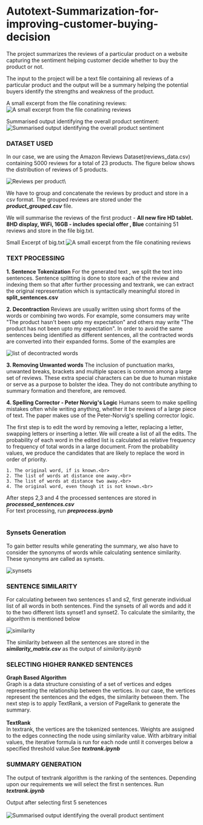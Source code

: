 # Autotext-Summarization-for-improving-customer-buying-decision
The project summarizes the reviews of a particular product on a website capturing the sentiment helping customer decide whether to buy the product or not.

The input to the project will be a text file containing all reviews of a particular product and the output will be a summary helping the potential buyers identify the strengths and weakness of the product.

A small excerpt from the file conatining reviews:
![A small excerpt from the file conatining reviews](https://user-images.githubusercontent.com/51110977/68645253-7c03f700-053d-11ea-8287-1ce39dbcdb6c.PNG)
 
 Summarised output identifying the overall product sentiment:
![Summarised output identifying the overall product sentiment](https://user-images.githubusercontent.com/51110977/68645334-b1a8e000-053d-11ea-82be-5da07733f18d.PNG)

<h3>DATASET USED</h3>

In our case, we are using the Amazon Reviews Dataset(reviews_data.csv) containing 5000 reviews for a total of 23 products. The figure below shows the distribution of reviews of 5 products.

![Reviews per product](https://user-images.githubusercontent.com/51110977/68646073-0fd6c280-0540-11ea-8b24-47b0213673f4.png)\

We have to group and concatenate the reviews by product and store in a csv format. The grouped reviews are stored under the <b><i>product_grouped.csv</i></b> file.

We will summarise the reviews of the first product - <b>All new fire HD tablet. 8HD display, WiFi, 16GB - includes special offer , Blue</b> containing 51 reviews and store in the file big.txt.

Small Excerpt of big.txt
![A small excerpt from the file conatining reviews](https://user-images.githubusercontent.com/51110977/68645253-7c03f700-053d-11ea-8287-1ce39dbcdb6c.PNG)
 
<h3>TEXT PROCESSING</h3>

<b>1. Sentence Tokenization</b>
For the generated text , we split the text into sentences. Sentence splitting is done to store each of the review and indexing them so that after further processing and textrank, we can extract the original representation which is syntactically meaningful stored in <b></i>split_sentences.csv</i></b>

<b>2. Decontraction</b>
Reviews are usually written using short forms of the words or combining two words. For example, some consumers may write "The product hasn't been upto my expectation" and others may write "The product has not been upto my expectation". In order to avoid the same sentences being identified as different sentences, all the contracted words are converted into their expanded forms. Some of the examples are

![list of decontracted words](https://user-images.githubusercontent.com/51110977/68647984-4236ee80-0545-11ea-9e23-a58a95f68726.PNG)

<b>3. Removing Unwanted words</b>
The inclusion of punctuation marks, unwanted breaks, brackets and multiple spaces is common among a large set of reviews. These extra special characters can be due to human mistake or serve as a purpose to bolster the idea. They do not contribute anything to summary formation and therefore, are removed.

<b>4. Spelling Corrector - Peter Norvig's Logic</b>
Humans seem to make spelling mistakes often while writing anything, whether it be reviews of a large piece of text. The paper makes use of the Peter-Norvig's spelling corrector logic. 

The first step is to edit the word by  removing a letter, replacing a letter, swapping letters or inserting a letter. We will create a list of all the edits. The probability of each word in the edited list is calculated as relative frequency to frequency of total words in a large document. From the probability values, we produce the candidates that are likely to replace the word in order of priority.

	1. The original word, if is known.<br>
	2. The list of words at distance one away.<br>
	3. The list of words at distance two away.<br>
	4. The original word, even though it is not known.<br>

After steps 2,3 and 4 the processed sentences are stored in <b><i>processed_sentences.csv</i></b>
<br>
For text processing, run <b><i>preprocess.ipynb</i></b>
<br><br>
<h3>Synsets Generation</h3>
To gain better results while generating the summary, we also have to consider the synonyms of words while calculating sentence similarity. These synonyms are called as synsets.

![synsets](https://user-images.githubusercontent.com/51110977/68648206-d3a66080-0545-11ea-9578-5cd871bb7eeb.PNG)

<h3>SENTENCE SIMILARITY</h3>
For calculating between two sentences s1 and s2, first generate individual list of all words in both sentences. Find the synsets of all words and add it to the two different lists synset1 and synset2. To calculate the similarity, the algorithm is mentioned below

![similarity](https://user-images.githubusercontent.com/51110977/68648286-04869580-0546-11ea-9bdd-37fc2191937c.PNG)

The similarity between all the sentences are stored in the <b><i>similarity_matrix.csv</i></b> as the output of <i></b>similarity.ipynb</i></b>

<h3>SELECTING HIGHER RANKED SENTENCES</h3>
<b>Graph Based Algorithm</b><br>
Graph is a data structure consisting of a set of vertices and edges representing the relationship between the vertices. In our case, the vertices represent the sentences and the edges, the similarity between them. The next step is to apply TextRank, a version of PageRank to generate the summary.
<br>
<br>
<b>TextRank</b><br>
In textrank, the vertices are the tokenized sentences. Weights are assigned to the edges connecting the node using similarity value. With arbitrary initial values, the iterative formula is run for each node until it converges below a specified threshold value.See <b><i>textrank.ipynb</i></b>

<h3>SUMMARY GENERATION</h3>
The output of textrank algorithm is the ranking of the sentences. Depending upon our requirements we will select the first n sentences.
Run <b><i>textrank.ipynb</i></b>

Output after selecting first 5 senetences<br><br>
![Summarised output identifying the overall product sentiment](https://user-images.githubusercontent.com/51110977/68645334-b1a8e000-053d-11ea-82be-5da07733f18d.PNG)

